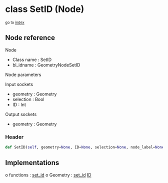 # class SetID (Node)

<sub>go to [index](/docs/index.md)</sub>

## Node reference

Node
 - Class name : SetID
 - bl_idname : GeometryNodeSetID

Node parameters

Input sockets
 - geometry : Geometry
 - selection : Bool
 - ID : Int

Output sockets
 - geometry : Geometry

### Header

``` python
def SetID(self, geometry=None, ID=None, selection=None, node_label=None, node_color=None):
```

## Implementations

o functions : [set_id](/docs/GeoNodes_classes/GLOBAL.md#set_id)
o Geometry : [set_id](/docs/GeoNodes_classes/Geometry.md#set_id) [ID](/docs/GeoNodes_classes/Geometry.md#ID)


